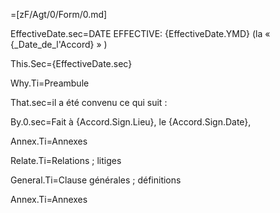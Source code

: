 =[zF/Agt/0/Form/0.md]


EffectiveDate.sec=DATE EFFECTIVE: {EffectiveDate.YMD} (la « {_Date_de_l'Accord} » )

This.Sec={EffectiveDate.sec}

Why.Ti=Preambule 

That.sec=il a été convenu ce qui suit :

By.0.sec=Fait à {Accord.Sign.Lieu}, le {Accord.Sign.Date},

Annex.Ti=Annexes  

Relate.Ti=Relations ; litiges

General.Ti=Clause générales ; définitions

Annex.Ti=Annexes
